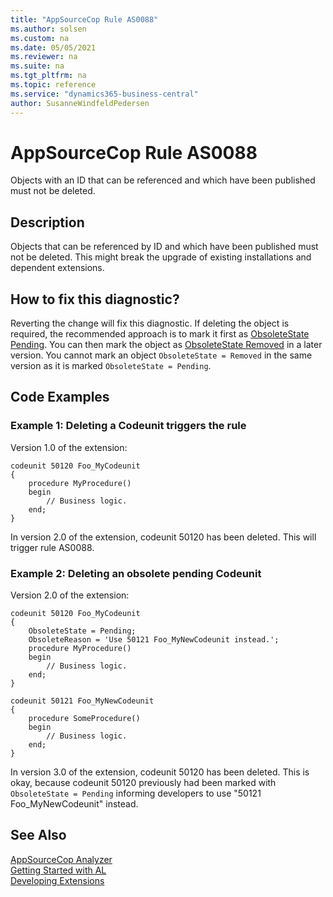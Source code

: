 ```yaml
---
title: "AppSourceCop Rule AS0088"
ms.author: solsen
ms.custom: na
ms.date: 05/05/2021
ms.reviewer: na
ms.suite: na
ms.tgt_pltfrm: na
ms.topic: reference
ms.service: "dynamics365-business-central"
author: SusanneWindfeldPedersen
---
```

[//]: # (START>DO_NOT_EDIT)
[//]: # (IMPORTANT:Do not edit any of the content between here and the END>DO_NOT_EDIT.)
[//]: # (Any modifications should be made in the .xml files in the ModernDev repo.)
# AppSourceCop Rule AS0088
Objects with an ID that can be referenced and which have been published must not be deleted.

## Description
Objects that can be referenced by ID and which have been published must not be deleted. This might break the upgrade of existing installations and dependent extensions.

[//]: # (IMPORTANT: END>DO_NOT_EDIT)

## How to fix this diagnostic?
Reverting the change will fix this diagnostic. If deleting the object is required, the recommended approach is to mark it first as [ObsoleteState Pending](../properties/devenv-obsoletestate-property.md). You can then mark the object as [ObsoleteState Removed](../properties/devenv-obsoletestate-property.md) in a later version. You cannot mark an object `ObsoleteState = Removed` in the same version as it is marked `ObsoleteState = Pending`.

## Code Examples
### Example 1: Deleting a Codeunit triggers the rule
Version 1.0 of the extension:
```AL
codeunit 50120 Foo_MyCodeunit
{
    procedure MyProcedure()
    begin
        // Business logic.
    end;
}
```
In version 2.0 of the extension, codeunit 50120 has been deleted. This will trigger rule AS0088.

### Example 2: Deleting an obsolete pending Codeunit
Version 2.0 of the extension:
```AL
codeunit 50120 Foo_MyCodeunit
{
    ObsoleteState = Pending;
    ObsoleteReason = 'Use 50121 Foo_MyNewCodeunit instead.';
    procedure MyProcedure()
    begin
        // Business logic.
    end;
}

codeunit 50121 Foo_MyNewCodeunit
{
    procedure SomeProcedure()
    begin
        // Business logic.
    end;
}
```
In version 3.0 of the extension, codeunit 50120 has been deleted. This is okay, because codeunit 50120 previously had been marked with `ObsoleteState = Pending` informing developers to use "50121 Foo_MyNewCodeunit" instead.


## See Also  
[AppSourceCop Analyzer](appsourcecop.md)  
[Getting Started with AL](../devenv-get-started.md)  
[Developing Extensions](../devenv-dev-overview.md)  
